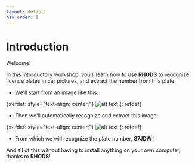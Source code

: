 ```yaml
---
layout: default
nav_order: 1
---
```


# Introduction

Welcome!

In this introductory workshop, you'll learn how to use **RHODS** to recognize licence plates in car pictures, and extract the number from this plate.

* We'll start from an image like this:

{:refdef: style="text-align: center;"}
![alt text](./assets/img/car.png "Original car image")
{: refdef}

* Then we'll automatically recognize and extract this image:

{:refdef: style="text-align: center;"}
![alt text](./assets/img/plate.png "Extracted plate image")
{: refdef}

* From which we will recognize the plate number, **S7JDW** !

And all of this without having to install anything on your own computer, thanks to **RHODS**!

<!---
## Starting the workshop

The workshop will be done into a RHODS environment. In the onboarding email you should have received, you will find:

* The URL to connect to your environment
* A set of credentials you will use to authenticate

If you have those, you're ready to start! Click on the provided link to access the environment, login using the credentials, and [click here to go to the next section](step1.html).

## Support and contact

In trouble? Get support by joininn this channel or write to ...

-->